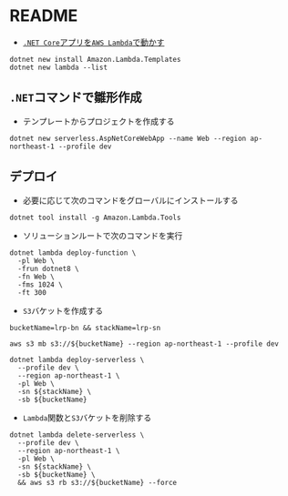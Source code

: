 # README

- [`.NET Core`アプリを`AWS Lambda`で動かす](https://qiita.com/mahiya/items/d724a5831a7fceb72f2b)

```shell
dotnet new install Amazon.Lambda.Templates
dotnet new lambda --list
```

## `.NET`コマンドで雛形作成

- テンプレートからプロジェクトを作成する

```shell
dotnet new serverless.AspNetCoreWebApp --name Web --region ap-northeast-1 --profile dev
```

## デプロイ

- 必要に応じて次のコマンドをグローバルにインストールする

```shell
dotnet tool install -g Amazon.Lambda.Tools
```

- ソリューションルートで次のコマンドを実行

```shell
dotnet lambda deploy-function \
  -pl Web \
  -frun dotnet8 \
  -fn Web \
  -fms 1024 \
  -ft 300
```

- `S3`バケットを作成する

```shell
bucketName=lrp-bn && stackName=lrp-sn
```

```shell
aws s3 mb s3://${bucketName} --region ap-northeast-1 --profile dev
```

```shell
dotnet lambda deploy-serverless \
  --profile dev \
  --region ap-northeast-1 \
  -pl Web \
  -sn ${stackName} \
  -sb ${bucketName}
```

- `Lambda`関数と`S3`バケットを削除する

```shell
dotnet lambda delete-serverless \
  --profile dev \
  --region ap-northeast-1 \
  -pl Web \
  -sn ${stackName} \
  -sb ${bucketName} \
  && aws s3 rb s3://${bucketName} --force 
```
